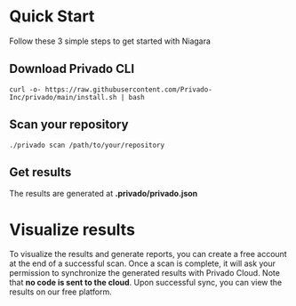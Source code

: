 # Quick Start
Follow these 3 simple steps to get started with Niagara

## Download Privado CLI
`curl -o- https://raw.githubusercontent.com/Privado-Inc/privado/main/install.sh | bash`

## Scan your repository
`./privado scan /path/to/your/repository`

## Get results
The results are generated at **.privado/privado.json**

# Visualize results
To visualize the results and generate reports, you can create a free account at the end of a successful scan. Once a scan is complete, it will ask your permission to synchronize the generated results with Privado Cloud. Note that **no code is sent to the cloud**. Upon successful sync, you can view the results on our free platform.
